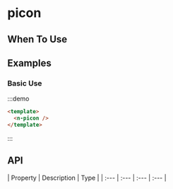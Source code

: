 
# picon 


## When To Use


##  Examples

### Basic Use

:::demo
```html
<template>
  <n-picon />
</template>
```
:::

## API

| Property | Description | Type |
| :--- | :--- | :--- | :--- |


